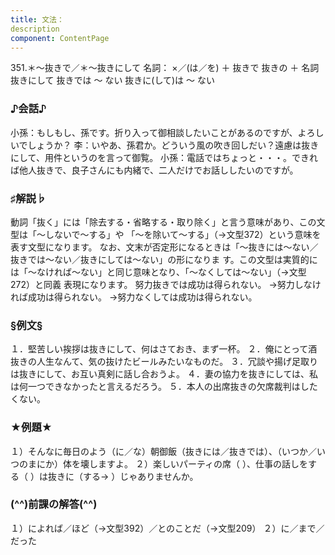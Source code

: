 ```yaml
---
title: 文法：
description
component: ContentPage
---
```



351.＊～抜きで／＊～抜きにして
名詞： ×／(は／を) ＋ 抜きで
抜きの ＋ 名詞
抜きにして
抜きでは ～ ない
抜きに(して)は ～ ない
### ♪会話♪
小孫：もしもし、孫です。折り入って御相談したいことがあるのですが、よろしいでしょうか？
李：いやあ、孫君か。どういう風の吹き回しだい？遠慮は抜きにして、用件というのを言って御覧。
小孫：電話ではちょっと・・・。できれば他人抜きで、良子さんにも内緒で、二人だけでお話ししたいのですが。
### ♯解説♭
動詞「抜く」には「除去する・省略する・取り除く」と言う意味があり、この文型は「～しないで～する」や 「～を除いて～する」（→文型372）という意味を表す文型になります。
なお、文末が否定形になるときは「～抜きには～ない／抜きでは～ない／抜きにしては～ない」の形になりま す。この文型は実質的には「～なければ～ない」と同じ意味となり、「～なくしては～ない」（→文型272）と同義 表現になります。
努力抜きでは成功は得られない。
→努力しなければ成功は得られない。
→努力なくしては成功は得られない。
### §例文§
１．堅苦しい挨拶は抜きにして、何はさておき、まず一杯。
２．俺にとって酒抜きの人生なんて、気の抜けたビールみたいなものだ。
３．冗談や揚げ足取りは抜きにして、お互い真剣に話し合おうよ。
４．妻の協力を抜きにしては、私は何一つできなかったと言えるだろう。
５．本人の出席抜きの欠席裁判はしたくない。
### ★例題★
１）そんなに毎日のよう（に／な）朝御飯（抜きには／抜きでは）、（いつか／いつのまにか）体を壊しますよ。
２）楽しいパーティの席（ ）、仕事の話しをする（ ）は抜きに（する→ ）じゃありませんか。
### (^^)前課の解答(^^)
１）によれば／ほど（→文型392）／とのことだ（→文型209）
２）に／まで／だった
